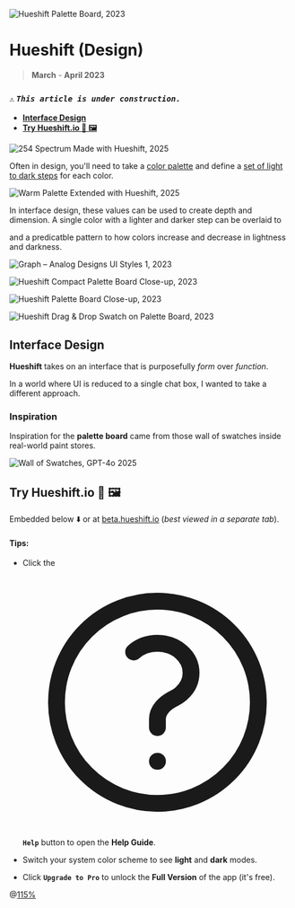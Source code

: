 ![_Hueshift Palette Board, **2023**_](/public/photos/bloomhue/hueshift-board.png)

# Hueshift (Design)

> **March** - **April 2023**

### `⚠️` **_`This article is under construction.`_**

- [**Interface Design**](#interface-design)
- [**Try Hueshift.io 🎨 🖼️**](#try-hueshift.io)

![_254 Spectrum Made with Hueshift, **2025**_](/public/photos/bloomhue/254-hueshift-spectrum.png "254 Spectrum, Hueshift, Alfred R. Duarte 2025")

Often in design, you'll need to take a [color palette](https://en.wikipedia.org/wiki/Color_scheme "Color scheme – Wikipedia") and define a [set of light to dark steps](https://en.wikipedia.org/wiki/Color_scheme#Quantitative_schemes "Quantitative schemes – Wikipedia") for each color.

![_Warm Palette Extended with Hueshift, **2025**_](/public/photos/bloomhue/palette-to-hueshift-perspective.png "Extended Warm Palette Spectrum, Hueshift, Alfred R. Duarte 2025")

In interface design, these values can be used to create depth and dimension. A single color with a lighter and darker step can be overlaid to

and a predicatble pattern to how colors increase and decrease in lightness and darkness.

![_Graph – Analog Designs UI Styles 1, **2023**_](/public/photos/analog-designs/analog-designs-uistyles1-graph.png "Graph – Analog Designs UI Styles 1, Alfred R. Duarte 2023")

![_Hueshift Compact Palette Board Close-up, **2023**_](/public/photos/bloomhue/hueshift-board-compact-closeup.png "Hueshift Compact Palette Board, Alfred R. Duarte 2023")

![_Hueshift Palette Board Close-up, **2023**_](/public/photos/bloomhue/hueshift-board-closeup.png "Hueshift Palette Board, Alfred R. Duarte 2023")

![_Hueshift Drag & Drop Swatch on Palette Board, **2023**_](/public/photos/bloomhue/hueshift-board-drag-drop-swatch.png "Hueshift Drag & Drop Swatch on Palette Board, Alfred R. Duarte 2023")

## Interface Design

**Hueshift** takes on an interface that is purposefully _form_ over _function_.

In a world where UI is reduced to a single chat box, I wanted to take a different approach.

### Inspiration

Inspiration for the **palette board** came from those wall of swatches inside real-world paint stores.

![_Wall of Swatches, **GPT-4o 2025**_](/public/photos/misc/swatch-board.png "an image of a wall of swatches at a paint store, iphone shot")

## Try Hueshift.io 🎨 🖼️

Embedded below ⬇️ or at [beta.hueshift.io](https://beta.hueshift.io) (_best viewed in a separate tab_).

#### Tips:

- Click the <span class="inline-block text-blue-500"><svg xmlns="http://www.w3.org/2000/svg" fill="none" viewBox="0 0 24 24" stroke-width="1.5" stroke="currentColor" class="size-4"> > <path stroke-linecap="round" stroke-linejoin="round" d="M9.879 7.519c1.171-1.025 3.071-1.025 4.242 0 1.172 1.025 1.172 2.687 0 3.712-.203.179-.43.326-.67.442-.745.361-1.45.999-1.45 1.827v.75M21 12a9 9 0 1 1-18 0 9 9 0 0 1 18 0Zm-9 5.25h.008v.008H12v-.008Z" /> > </svg></span> **`Help`** button to open the **Help Guide**.

- Switch your system color scheme to see **light** and **dark** modes.

- Click **`Upgrade to Pro`** to unlock the **Full Version** of the app (it's free).

@[115%](https://beta.hueshift.io/)
